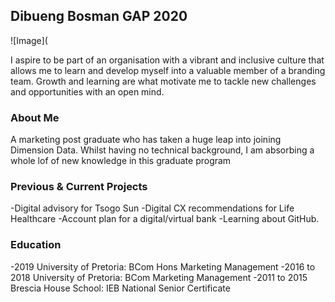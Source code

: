 ## Dibueng Bosman GAP 2020
![Image](


I aspire to be part of an organisation with a vibrant and inclusive culture that allows me to learn and develop myself into a valuable member of a branding team. Growth and learning are what motivate me to tackle new challenges and opportunities with an open mind.

### About Me

A marketing post graduate who has taken a huge leap into joining Dimension Data. Whilst having no technical background, I am absorbing a whole lof of new knowledge in this graduate program

### Previous & Current Projects

-Digital advisory for Tsogo Sun
-Digital CX recommendations for Life Healthcare
-Account plan for a digital/virtual bank
-Learning about GitHub.

### Education
-2019 University of Pretoria: BCom Hons Marketing Management
-2016 to 2018 University of Pretoria: BCom Marketing Management
-2011 to 2015 Brescia House School: IEB National Senior Certificate


